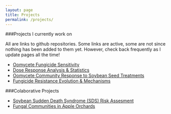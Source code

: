 ```yaml
---
layout: page
title: Projects
permalink: /projects/
---
```


###Projects I currently work on

All are links to github repositories. Some links are active, some are not since nothing has been added to them yet. However, check back frequently as I update pages all the time! 

* [Oomycete Fungicide Sensitivity](https://github.com/noelzach/Community_Fungicide_Sensitivity/blob/master/README.md)
* [Dose Response Analysis & Statistics](https://github.com/noelzach/fungalEC)
* [Oomycete Community Response to Soybean Seed Treatments]()
* [Fungicide Resistance Evolution & Mechanisms]()

###Colaborative Projects

* [Soybean Sudden Death Syndrome (SDS) Risk Assesment](https://github.com/rothmi12/SDS-Risk-Assessment)
* [Fungal Communities in Apple Orchards](https://github.com/noelzach/Fungal-ITS-Apple-Roots)

